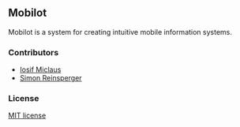 ## Mobilot

Mobilot is a system for creating intuitive mobile information systems.

### Contributors
- [Iosif Miclaus](https://github.com/miclaus) 
- [Simon Reinsperger](https://github.com/abisz)

### License

[MIT license](http://opensource.org/licenses/MIT)
